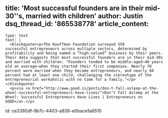 title: 'Most successful founders are in their mid-30''s, married with children'
author: Justin
dsq_thread_id: '865538778'
article_content:
  -
    type: text
    text: |
      <blockquote><p>The Kauffman Foundation surveyed 550 successful entrepreneurs across multiple sectors, determined by profitability and being named a “high-valued” business by their peers. Their data suggests that most successful founders are in their mid-30s and married with children: "Founders tended to be middle-aged—40 years old on average—when they started their first companies. Nearly 70 percent were married when they became entrepreneurs, and nearly 60 percent had at least one child, challenging the stereotype of the entrepreneurial workaholic with no time for a family."</p></blockquote>
      <p>via <a href="http://www.good.is/posts/don-t-fall-asleep-at-the-wheel-successful-entrepreneurs-have-lives/">Don't Fall Asleep at the Wheel: Successful Entrepreneurs Have Lives | Entrepreneurs on GOOD</a>.</p>
      
id: ce3380df-9b7c-4403-a836-e0bace1a6510
